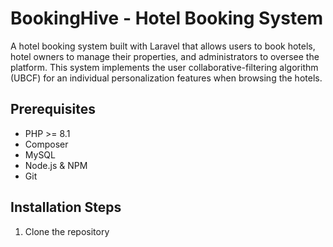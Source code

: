 # BookingHive - Hotel Booking System

A hotel booking system built with Laravel that allows users to book hotels, hotel owners to manage their properties, and administrators to oversee the platform. This system implements the user collaborative-filtering algorithm (UBCF) for an individual personalization features when browsing the hotels.

## Prerequisites

- PHP >= 8.1
- Composer
- MySQL
- Node.js & NPM
- Git

## Installation Steps

1. Clone the repository
